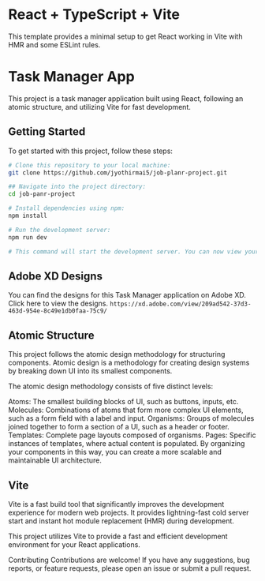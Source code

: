 # React + TypeScript + Vite

This template provides a minimal setup to get React working in Vite with HMR and some ESLint rules.

# Task Manager App

This project is a task manager application built using React, following an atomic structure, and utilizing Vite for fast development.

## Getting Started

To get started with this project, follow these steps:

```bash 
# Clone this repository to your local machine:
git clone https://github.com/jyothirmai5/job-planr-project.git

## Navigate into the project directory:
cd job-panr-project

# Install dependencies using npm:
npm install

# Run the development server:
npm run dev

# This command will start the development server. You can now view your Task Manager application in the browser.

```
## Adobe XD Designs
You can find the designs for this Task Manager application on Adobe XD. Click here to view the designs. `https://xd.adobe.com/view/209ad542-37d3-463d-954e-8c49e1db0faa-75c9/`

## Atomic Structure
This project follows the atomic design methodology for structuring components. Atomic design  is a methodology for creating design systems by breaking down UI into its smallest components.

The atomic design methodology consists of five distinct levels:

Atoms: The smallest building blocks of UI, such as buttons, inputs, etc.
Molecules: Combinations of atoms that form more complex UI elements, such as a form field with a label and input.
Organisms: Groups of molecules joined together to form a section of a UI, such as a header or footer.
Templates: Complete page layouts composed of organisms.
Pages: Specific instances of templates, where actual content is populated.
By organizing your components in this way, you can create a more scalable and maintainable UI architecture.

## Vite
Vite is a fast build tool that significantly improves the development experience for modern web projects. It provides lightning-fast cold server start and instant hot module replacement (HMR) during development.

This project utilizes Vite to provide a fast and efficient development environment for your React applications.

Contributing
Contributions are welcome! If you have any suggestions, bug reports, or feature requests, please open an issue or submit a pull request.
